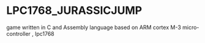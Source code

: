 # LPC1768_JURASSICJUMP
game written in C and Assembly language based on ARM cortex M-3 micro-controller , lpc1768
